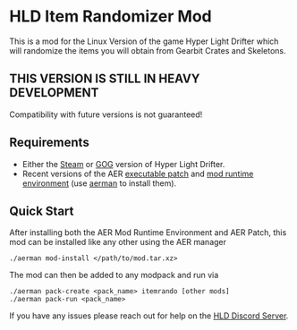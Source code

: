 # HLD Item Randomizer Mod
This is a mod for the Linux Version of the game Hyper Light Drifter which will randomize the items you will obtain from Gearbit Crates and Skeletons.

## THIS VERSION IS STILL IN HEAVY DEVELOPMENT
Compatibility with future versions is not guaranteed!

## Requirements
- Either the [Steam](https://duckduckgo.com/?t=ffab&q=hyper+light+drifter&ia=web) or [GOG](https://www.gog.com/game/hyper_light_drifter) version of Hyper Light Drifter.
- Recent versions of the AER [executable patch](https://github.com/Foxbud/aerpatch/releases/latest) and [mod runtime environment](https://github.com/Foxbud/libaermre/releases/latest) (use [aerman](https://github.com/Foxbud/aerman/releases/latest) to install them).

## Quick Start
After installing both the AER Mod Runtime Environment and AER Patch, this mod can be installed like any other using the AER manager

```
./aerman mod-install </path/to/mod.tar.xz>
```
The mod can then be added to any modpack and run via
```
./aerman pack-create <pack_name> itemrando [other mods]
./aerman pack-run <pack_name>
```

If you have any issues please reach out for help on the [HLD Discord Server](https://discord.gg/XaBrHDHTGe).
